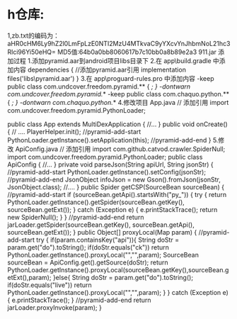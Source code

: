 # h仓库:
1,zb.txt的编码为：aHR0cHM6Ly9hZ2l0LmFpLzE0NTI2MzU4MTkvaC9yYXcvYnJhbmNoL21hc3Rlci96Yi50eHQ=
MD5值:64b0a0bb8060617b7c10bb0a8b89e2a3  911.jar
添加过程
1.添加pyramid.aar到android项目libs目录下
2.在 app\build.gradle 中添加内容
dependencies {
    //添加pyramid.aar引用
    implementation files('libs\\pyramid.aar')
}
3.在 app\proguard-rules.pro 中添加内容
-keep public class com.undcover.freedom.pyramid.** { *; }
-dontwarn com.undcover.freedom.pyramid.**
-keep public class com.chaquo.python.** { *; }
-dontwarn com.chaquo.python.**
4.修改项目 App.java
// 添加引用
import com.undcover.freedom.pyramid.PythonLoader;

public class App extends MultiDexApplication {
    //...
}
public void onCreate() {
	// ....
	PlayerHelper.init();
    //pyramid-add-start
	PythonLoader.getInstance().setApplication(this);
    //pyramid-add-end
}
5.修改 ApiConfig.java
// 添加引用
import com.github.catvod.crawler.SpiderNull;
import com.undcover.freedom.pyramid.PythonLoader;
public class ApiConfig {
    //...
}
private void parseJson(String apiUrl, String jsonStr) {
    //pyramid-add-start
	PythonLoader.getInstance().setConfig(jsonStr);
    //pyramid-add-end
	JsonObject infoJson = new Gson().fromJson(jsonStr, JsonObject.class);
	//....
}
public Spider getCSP(SourceBean sourceBean) {
    //pyramid-add-start
    if (sourceBean.getApi().startsWith("py_")) {
        try {
            return PythonLoader.getInstance().getSpider(sourceBean.getKey(), sourceBean.getExt());
        } catch (Exception e) {
            e.printStackTrace();
            return new SpiderNull();
        }
    }
    //pyramid-add-end
    return jarLoader.getSpider(sourceBean.getKey(), sourceBean.getApi(), sourceBean.getExt());
}
public Object[] proxyLocal(Map param) {
    //pyramid-add-start
    try {
        if(param.containsKey("api")){
            String doStr = param.get("do").toString();
            if(doStr.equals("ck"))
                return PythonLoader.getInstance().proxyLocal("","",param);
            SourceBean sourceBean = ApiConfig.get().getSource(doStr);
            return PythonLoader.getInstance().proxyLocal(sourceBean.getKey(),sourceBean.getExt(),param);
        }else{
            String doStr = param.get("do").toString();
            if(doStr.equals("live")) return PythonLoader.getInstance().proxyLocal("","",param);
        }
    } catch (Exception e) {
        e.printStackTrace();
    }
    //pyramid-add-end
    return jarLoader.proxyInvoke(param);
}